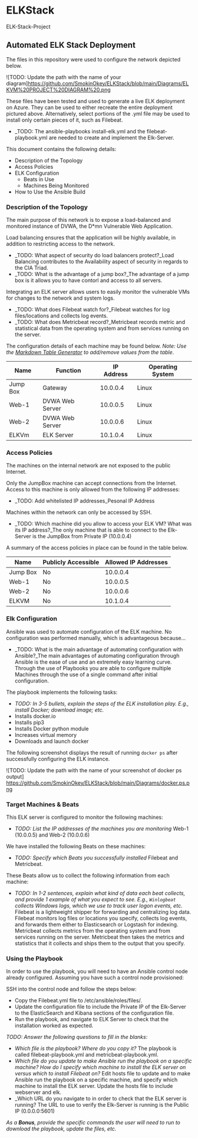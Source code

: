 # ELKStack
ELK-Stack-Project 
## Automated ELK Stack Deployment

The files in this repository were used to configure the network depicted below.

![TODO: Update the path with the name of your diagram]https://github.com/SmokinOkey/ELKStack/blob/main/Diagrams/ELKVM%20PROJECT%20DIAGRAM%20.png

These files have been tested and used to generate a live ELK deployment on Azure. They can be used to either recreate the entire deployment pictured above. Alternatively, select portions of the .yml file may be used to install only certain pieces of it, such as Filebeat.

  - _TODO: The ansible-playbooks install-elk.yml and the filebeat-playbook.yml are needed to create and implement the Elk-Server.

This document contains the following details:
- Description of the Topology
- Access Policies
- ELK Configuration
  - Beats in Use
  - Machines Being Monitored
- How to Use the Ansible Build


### Description of the Topology

The main purpose of this network is to expose a load-balanced and monitored instance of DVWA, the D*mn Vulnerable Web Application.

Load balancing ensures that the application will be highly available, in addition to restricting access to the network.
- _TODO: What aspect of security do load balancers protect?_Load Balancing contributes to the Availability aspect of security in regards to the CIA Triad. 
- _TODO: What is the advantage of a jump box?_The advantage of a jump box is it allows you to have contorl and access to all servers. 

Integrating an ELK server allows users to easily monitor the vulnerable VMs for changes to the network and system logs.
- _TODO: What does Filebeat watch for?_Filebeat watches for log files/locations and collects log events.
- _TODO: What does Metricbeat record?_Metricbeat records metric and statistical data from the operating system and from services running on the server.

The configuration details of each machine may be found below.
_Note: Use the [Markdown Table Generator](http://www.tablesgenerator.com/markdown_tables) to add/remove values from the table_.

| Name     | Function         | IP Address | Operating System |
|----------|------------------|------------|------------------|
| Jump Box | Gateway          | 10.0.0.4   | Linux            |
| Web-1    | DVWA Web Server  | 10.0.0.5   | Linux            |
| Web-2    | DVWA Web Server  | 10.0.0.6   | Linux            |
| ELKVm    | ELK Server       | 10.1.0.4   | Linux            |

### Access Policies

The machines on the internal network are not exposed to the public Internet. 

Only the JumpBox machine can accept connections from the Internet. Access to this machine is only allowed from the following IP addresses:
- _TODO: Add whitelisted IP addresses_Pesonal IP Address

Machines within the network can only be accessed by SSH.
- _TODO: Which machine did you allow to access your ELK VM? What was its IP address?_The only machine that is able to connect to the Elk-Server is the JumpBox from Private IP (10.0.0.4)

A summary of the access policies in place can be found in the table below.

| Name     | Publicly Accessible | Allowed IP Addresses |
|----------|---------------------|----------------------|
| Jump Box | No                  | 10.0.0.4             |
| Web-1    | No                  | 10.0.0.5             |
| Web-2    | No                  | 10.0.0.6             |
| ELKVM    | No                  | 10.1.0.4             |
### Elk Configuration

Ansible was used to automate configuration of the ELK machine. No configuration was performed manually, which is advantageous because...
- _TODO: What is the main advantage of automating configuration with Ansible?_The main advantages of automating configuration through Ansible is the ease of use and an extremely easy learning curve. Through the use of Playbooks you are able to configure multiple Machines through the use of a single command after initial configuration.

The playbook implements the following tasks:
- _TODO: In 3-5 bullets, explain the steps of the ELK installation play. E.g., install Docker; download image; etc._
- Installs docker.io
- Installs pip3
- Installs Docker python module
- Increases virtual memory
- Downloads and launch docker


The following screenshot displays the result of running `docker ps` after successfully configuring the ELK instance.

![TODO: Update the path with the name of your screenshot of docker ps output] https://github.com/SmokinOkey/ELKStack/blob/main/Diagrams/docker.ps.png

### Target Machines & Beats
This ELK server is configured to monitor the following machines:
- _TODO: List the IP addresses of the machines you are monitoring_ Web-1 (10.0.0.5) and Web-2 (10.0.0.6)

We have installed the following Beats on these machines:
- _TODO: Specify which Beats you successfully installed_ Filebeat and Metricbeat. 

These Beats allow us to collect the following information from each machine:
- _TODO: In 1-2 sentences, explain what kind of data each beat collects, and provide 1 example of what you expect to see. E.g., `Winlogbeat` collects Windows logs, which we use to track user logon events, etc._ Filebeat is a lightweight shipper for forwarding and centralizing log data. Filebeat monitors log files or locations you specify, collects log events, and forwards them either to Elasticsearch or Logstash for indexing. Metricbeat collects metrics from the operating system and from services running on the server. Metricbeat then takes the metrics and statistics that it collects and ships them to the output that you specify.

### Using the Playbook
In order to use the playbook, you will need to have an Ansible control node already configured. Assuming you have such a control node provisioned: 

SSH into the control node and follow the steps below:
- Copy the Filebeat.yml file to /etc/ansible/roles/files/.
- Update the configuration file to include the Private IP of the Elk-Server to the ElasticSearch and Kibana sections of the configuration file.
- Run the playbook, and navigate to ELK Server to check that the installation worked as expected.

_TODO: Answer the following questions to fill in the blanks:_
- _Which file is the playbook? Where do you copy it?_ The playbook is called filebeat-playbook.yml and metricbeat-playbook.yml. 
- _Which file do you update to make Ansible run the playbook on a specific machine? How do I specify which machine to install the ELK server on versus which to install Filebeat on?_ Edit hosts file to update and to make Ansible run the playbook on a specific machine, and specify which machine to install the ELK server. Update the hosts file to include webserver and elk. 
- _Which URL do you navigate to in order to check that the ELK server is running? The URL to use to verify the Elk-Server is running is the Public IP (0.0.0.0:5601)

_As a **Bonus**, provide the specific commands the user will need to run to download the playbook, update the files, etc._
